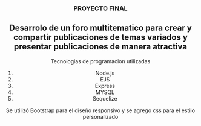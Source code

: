 <div align="center">

### PROYECTO FINAL ###

## Desarrolo de un foro multitematico para crear y compartir publicaciones de temas variados y presentar publicaciones de manera atractiva ##

Tecnologias de programacion utilizadas

1. Node.js
1. EJS
1. Express
1. MYSQL
1. Sequelize

Se utilizó Bootstrap para el diseño responsivo y se agrego css para el estilo personalizado
</div>
